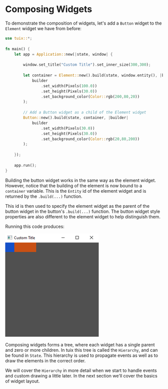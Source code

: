 # Composing Widgets

To demonstrate the composition of widgets, let's add a `Button` widget to the `Element` widget we have from before:

```rs
use tuix::*;

fn main() {
    let app = Application::new(|state, window| {
        
        window.set_title("Custom Title").set_inner_size(300,300);

        let container = Element::new().build(state, window.entity(), |builder| 
            builder
                .set_width(Pixels(100.0))
                .set_height(Pixels(30.0))
                .set_background_color(Color::rgb(200,80,20))
        );

        // Add a Button widget as a child of the Element widget
        Button::new().build(state, container, |builder| 
            builder
                .set_width(Pixels(30.0))
                .set_height(Pixels(30.0))
                .set_background_color(Color::rgb(20,80,200))
        );

    });

    app.run();
}
```

Building the button widget works in the same way as the element widget. However, notice that the building of the element is now bound to a `container` variable. This is the `Entity` id of the element widget and is returned by the `.build(...)` function.

This id is then used to specify the element widget as the parent of the button widget in the button's `.build(...)` function. The button widget style properties are also different to the element widget to help distinguish them. 

Running this code produces:

![adding_widgets_01](images/composing_widgets_01.png)

Composing widgets forms a tree, where each widget has a single parent and zero or more children. In tuix this tree is called the `Hierarchy`, and can be found in `State`. This hierarchy is used to propagate events as well as to draw the elements in the correct order.

We will cover the `Hierarchy` in more detail when we start to handle events and custom drawing a little later. In the next section we'll cover the basics of widget layout.